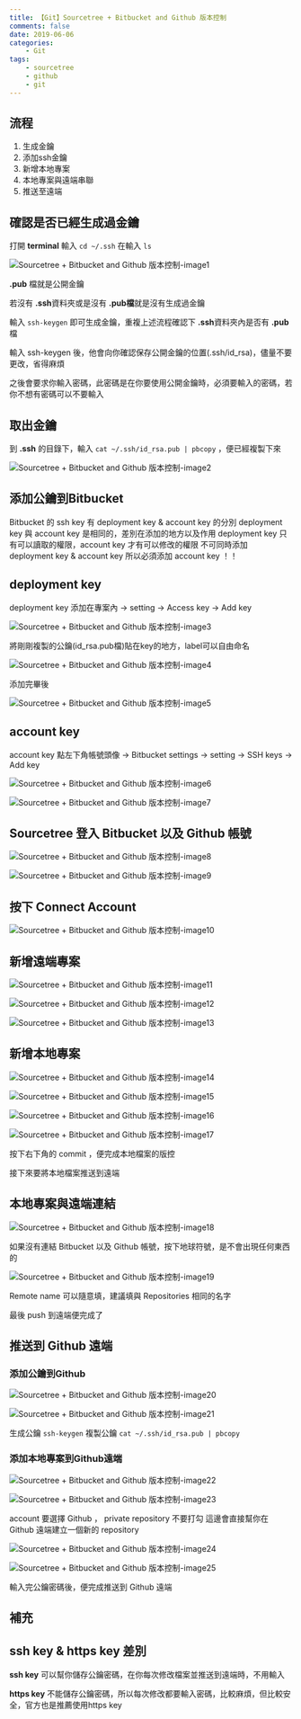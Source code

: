 ```yaml
---
title: 【Git】Sourcetree + Bitbucket and Github 版本控制
comments: false
date: 2019-06-06
categories:
    - Git
tags:
    - sourcetree
    - github
    - git
---
```


## 流程

1. 生成金鑰
2. 添加ssh金鑰
3. 新增本地專案
4. 本地專案與遠端串聯
5. 推送至遠端

## 確認是否已經生成過金鑰
打開 **terminal** 輸入 `cd ~/.ssh` 在輸入 `ls`

![Sourcetree + Bitbucket and Github 版本控制-image1](0_ytShGhzQs3_sWor3.png)

**.pub** 檔就是公開金鑰

若沒有 **.ssh**資料夾或是沒有 **.pub檔**就是沒有生成過金鑰

輸入 `ssh-keygen` 即可生成金鑰，重複上述流程確認下 **.ssh**資料夾內是否有 **.pub**檔

輸入 ssh-keygen 後，他會向你確認保存公開金鑰的位置(.ssh/id_rsa)，儘量不要更改，省得麻煩

之後會要求你輸入密碼，此密碼是在你要使用公開金鑰時，必須要輸入的密碼，若你不想有密碼可以不要輸入

## 取出金鑰
到 **.ssh** 的目錄下，輸入 `cat ~/.ssh/id_rsa.pub | pbcopy` ，便已經複製下來

![Sourcetree + Bitbucket and Github 版本控制-image2](0_JGb_wBsr4LFtywxU.png)

## 添加公鑰到Bitbucket
Bitbucket 的 ssh key 有 deployment key & account key 的分別
deployment key 與 account key 是相同的，差別在添加的地方以及作用
deployment key 只有可以讀取的權限，account key 才有可以修改的權限
不可同時添加 deployment key & account key
所以必須添加 account key ！！

## deployment key
deployment key 添加在專案內 -> setting -> Access key -> Add key

![Sourcetree + Bitbucket and Github 版本控制-image3](0_LfdR7x09XI3wp0Hr.png)

將剛剛複製的公鑰(id_rsa.pub檔)貼在key的地方，label可以自由命名

![Sourcetree + Bitbucket and Github 版本控制-image4](0_dICOpw6PLONezNOU.png)

添加完畢後

![Sourcetree + Bitbucket and Github 版本控制-image5](0_yCKrWLNnPGMcVQ9w.png)

## account key
account key 點左下角帳號頭像 -> Bitbucket settings -> setting -> SSH keys -> Add key

![Sourcetree + Bitbucket and Github 版本控制-image6](0_gUCSiyvDDpv8GOMh.png)

![Sourcetree + Bitbucket and Github 版本控制-image7](0_Q_gWrPCjV5gRQHSA.png)

## Sourcetree 登入 Bitbucket 以及 Github 帳號

![Sourcetree + Bitbucket and Github 版本控制-image8](0_GZQQG7w6St22N4kE.png)

![Sourcetree + Bitbucket and Github 版本控制-image9](0_7JOAhBr7xp1MAxw6.png)


## 按下 Connect Account

![Sourcetree + Bitbucket and Github 版本控制-image10](0_DpmduIDjsrh7LRZO.png)

## 新增遠端專案

![Sourcetree + Bitbucket and Github 版本控制-image11](0_qZFUVC_bih3o4vbe.png)

![Sourcetree + Bitbucket and Github 版本控制-image12](0_jbJxuN5yvgfZ_Txj.png)

![Sourcetree + Bitbucket and Github 版本控制-image13](0_ebkucr0KWmoi-xQz.png)

## 新增本地專案

![Sourcetree + Bitbucket and Github 版本控制-image14](0_7iyb2ceObhwS_MgD.png)

![Sourcetree + Bitbucket and Github 版本控制-image15](0_96Fc1iUmokw_H69K.png)

![Sourcetree + Bitbucket and Github 版本控制-image16](0_AmJQyMBW--1UVaIa.png)

![Sourcetree + Bitbucket and Github 版本控制-image17](0_p5RJ34uSd_3Yk9tg.png)

按下右下角的 commit ，便完成本地檔案的版控

接下來要將本地檔案推送到遠端

## 本地專案與遠端連結

![Sourcetree + Bitbucket and Github 版本控制-image18](0_c815hucN0lc3Whdc.png)

如果沒有連結 Bitbucket 以及 Github 帳號，按下地球符號，是不會出現任何東西的

![Sourcetree + Bitbucket and Github 版本控制-image19](0_lkpIOAHc9GHln7AB.png)

Remote name 可以隨意填，建議填與 Repositories 相同的名字

最後 push 到遠端便完成了

## 推送到 Github 遠端

### 添加公鑰到Github

![Sourcetree + Bitbucket and Github 版本控制-image20](0_-TVYedCiQ8kuvSJ-.png)

![Sourcetree + Bitbucket and Github 版本控制-image21](0_rdlr-48CevQJDVG8.png)

生成公鑰 `ssh-keygen` 複製公鑰 `cat ~/.ssh/id_rsa.pub | pbcopy`

### 添加本地專案到Github遠端

![Sourcetree + Bitbucket and Github 版本控制-image22](0_HMQRG_LHNgmEE5Nt.png)

![Sourcetree + Bitbucket and Github 版本控制-image23](0_FFEPSsTu7dCyhamJ.png)


account 要選擇 Github ， private repository 不要打勾
這邊會直接幫你在 Github 遠端建立一個新的 repository

![Sourcetree + Bitbucket and Github 版本控制-image24](0_OLJ4x7I9xiMZoFIo.png)

![Sourcetree + Bitbucket and Github 版本控制-image25](0_hW3IyFxmI4OqNYBr.png)

輸入完公鑰密碼後，便完成推送到 Github 遠端

## 補充

## ssh key & https key 差別

**ssh key** 可以幫你儲存公鑰密碼，在你每次修改檔案並推送到遠端時，不用輸入

**https key** 不能儲存公鑰密碼，所以每次修改都要輸入密碼，比較麻煩，但比較安全，官方也是推薦使用https key
